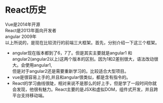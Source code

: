 # React历史 
Vue是2014年开源<br/>
React是2013年面向开发者<br/>
angular 2009年<br/>
以上所说的，是现在比较流行的前端三大框架。首先，分别介绍一下这三个框架。
* angular现在版本都到了6，7了。但是其实主要就是angular1 和angular2(angular2以上)这两个版本的区别。因为1和2差别很大，语法改动很大。会使用angular1,<br/>
但是对于angular2还是需要重新学习的。比较适合大型项目。<br/>
* vue是很容易上手的,并且和angular很类似，都是含有指令的。
* React的学习曲线很陡，相对来说不是那么的好上手，但是学了一段时间你就会发现，他很有魅力。React主要的是JSX和虚拟DOM，组件式开发，并且跨平台支持移动端。
